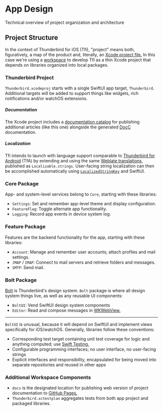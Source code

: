 # App Design

Technical overview of project organization and architecture

## Project Structure

In the context of Thunderbird for iOS (Tfi), "project" means both, figuratively, a map of the product and, literally, an [Xcode project file.](https://developer.apple.com/documentation/xcode/creating-an-xcode-project-for-an-app) In this case we're using a [workspace](https://developer.apple.com/documentation/xcode/projects-and-workspaces) to develop Tfi as a thin Xcode project that depends on libraries organized into local packages.

### Thunderbird Project

`Thunderbird.xcodeproj` starts with a single SwiftUI app target, `Thunderbird`. Additional targets will be added to support things like widgets, rich notifications and/or watchOS extensions.

##### Documentation

The Xcode project includes a [documentation catalog](https://developer.apple.com/documentation/xcode/adding-supplemental-content-to-a-documentation-catalog) for publishing additional articles (like this one) alongside the generated [DocC](https://www.swift.org/documentation/docc) documentation.

##### Localization

Tfi intends to launch with language support comparable to [Thunderbird for Android](https://github.com/thunderbird/thunderbird-android) (TfA) by extending and using the same [Weblate translations](hosted.weblate.org/projects/tb-android), published as `Localizable.strings`. User-facing string localization can then be accomplished automatically using [`LocalizedStringKey`](https://developer.apple.com/documentation/swiftui/localizedstringkey) and SwiftUI.

### Core Package

App- and system-level services belong to `Core`, starting with these libraries:

* `Settings`: Set and remember app-level theme and display configuration.
* `FeatureFlag`: Toggle alternate app functionality.
* `Logging`: Record app events in device system log.

### Feature Package

Features are the backend functionality for the app, starting with these libraries:

* `Account`: Manage and remember user accounts; attach profiles and mail settings.
* `JMAP` / `IMAP`: Connect to mail servers and retrieve folders and messages.
* `SMTP`: Send mail.

### Bolt Package

[Bolt](https://bolt.thunderbird.net) is Thunderbird's design system. `Bolt` package is where all design system things live, as well as any reusable UI components:

* `BoltUI`: Vend SwiftUI design system components
* `Editor`: Read and compose messages in [WKWebView.](https://developer.apple.com/documentation/webkit/wkwebview)

-----

`BoltUI` is unusual, because it will depend on SwiftUI and implement views specifically for iOS/watchOS. Generally, libraries follow these conventions:

* Corresponding test target containing unit test coverage for logic and anything computed; use [Swift Testing.](https://developer.apple.com/documentation/testing)
* Configurable programming interfaces; no user interface, no user-facing strings
* Explicit interfaces and responsibility, encapsulated for being moved into separate repositories and reused in other apps

### Additional Workspace Components

* `docs` is the designated location for publishing web version of project documentation to [GitHub Pages.](https://pages.github.com)
* `Thunderbird.xctestplan` aggregates tests from both app project and packaged libraries.
